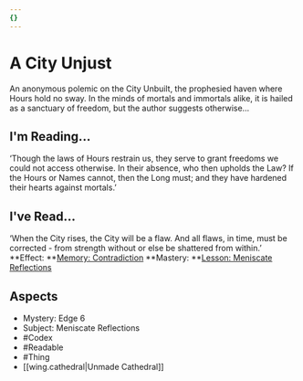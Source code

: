 ```yaml
---
{}
---
```

# A City Unjust
An anonymous polemic on the City Unbuilt, the prophesied haven where Hours hold no sway. In the minds of mortals and immortals alike, it is hailed as a sanctuary of freedom, but the author suggests otherwise…
## I'm Reading...
‘Though the laws of Hours restrain us, they serve to grant freedoms we could not access otherwise. In their absence, who then upholds the Law? If the Hours or Names cannot, then the Long must; and they have hardened their hearts against mortals.’
## I've Read...
‘When the City rises, the City will be a flaw. And all flaws, in time, must be corrected - from strength without or else be shattered from within.’
**Effect: **[Memory: Contradiction](https://uadaf.theevilroot.xyz/rowenarium/element/mem.contradiction)
**Mastery: **[Lesson: Meniscate Reflections](https://uadaf.theevilroot.xyz/rowenarium/element/x.meniscatereflections)
## Aspects
- Mystery: Edge 6
- Subject: Meniscate Reflections
- #Codex
- #Readable
- #Thing
- [[wing.cathedral|Unmade Cathedral]]